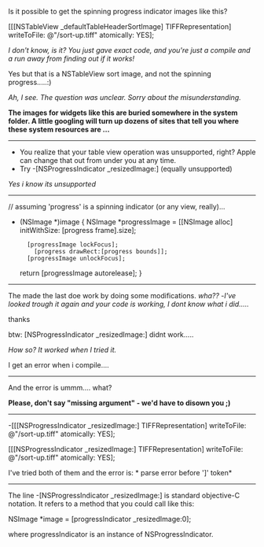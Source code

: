 Is it possible to get the spinning progress indicator images like this?


[[[NSTableView _defaultTableHeaderSortImage] TIFFRepresentation] writeToFile: @"/sort-up.tiff" atomically: YES];


*I don't know, is it? You just gave exact code, and you're just a compile and a run away from finding out if it works!*

Yes but that is a NSTableView sort image, and not the spinning progress.....:)

*Ah, I see. The question was unclear. Sorry about the misunderstanding.*

**The images for widgets like this are buried somewhere in the system folder. A little googling will turn up dozens of sites that tell you where these system resources are ...**

----


* You realize that your table view operation was unsupported, right?  Apple can change that out from under you at any time.
* Try     -[NSProgressIndicator _resizedImage:] (equally unsupported)


*Yes i know its unsupported*

----

    
// assuming 'progress' is a spinning indicator (or any view, really)...
- (NSImage *)image 
{
    NSImage *progressImage = [[NSImage alloc] initWithSize: [progress frame].size];

        [progressImage lockFocus];
          [progress drawRect:[progress bounds]];
        [progressImage unlockFocus];

   return [progressImage autorelease];
}


----
The made the last doe work by doing some modifications.  *wha??* -*I've looked trough it again and your code is working, I dont know what i did.....*

thanks

btw:
[NSProgressIndicator _resizedImage:] didnt work.....

*How so?  It worked when I tried it.*

I get an error when i compile....

----
And the error is ummm.... what?

**Please, don't say "missing argument" - we'd have to disown you ;)**

----

    
 -[[[NSProgressIndicator _resizedImage:] TIFFRepresentation] 
                    writeToFile: @"/sort-up.tiff" atomically: YES];

[[[NSProgressIndicator _resizedImage:] TIFFRepresentation]
                    writeToFile: @"/sort-up.tiff" atomically: YES];


I've tried both of them and the error is: * parse error before ']' token*

----

The line     -[NSProgressIndicator _resizedImage:] is standard objective-C notation.  It refers to a method that you could call like this: 

    
NSImage *image = [progressIndicator _resizedImage:0];


where progressIndicator is an instance of NSProgressIndicator.
